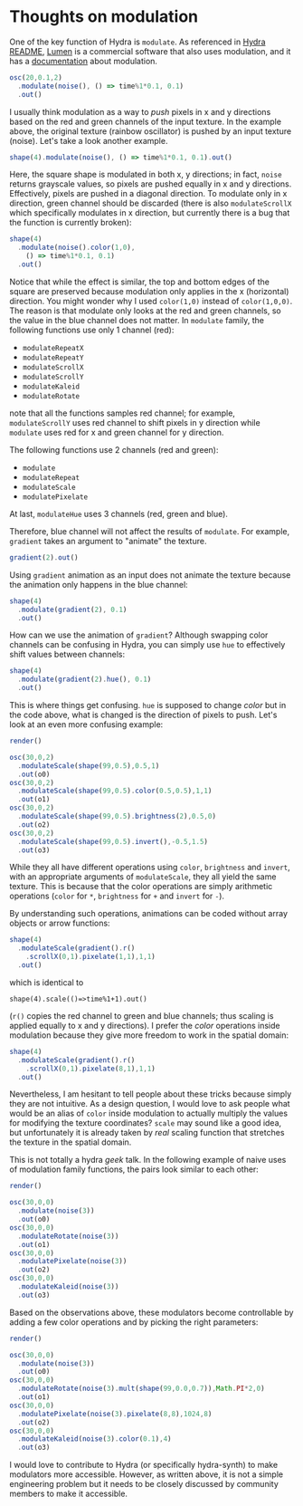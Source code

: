 Thoughts on modulation
========

One of the key function of Hydra is `modulate`. As referenced in [Hydra README](https://github.com/ojack/hydra), [Lumen](https://lumen-app.com/) is a commercial software that also uses modulation, and it has a [documentation](https://lumen-app.com/guide/modulation/) about modulation. 

```javascript
osc(20,0.1,2)
  .modulate(noise(), () => time%1*0.1, 0.1)
  .out()
```

I usually think modulation as a way to *push* pixels in x and y directions based on the red and green channels of the input texture. In the example above, the original texture (rainbow oscillator) is pushed by an input texture (noise). Let's take a look another example.

```javascript
shape(4).modulate(noise(), () => time%1*0.1, 0.1).out()
```

Here, the square shape is modulated in both x, y directions; in fact, `noise` returns grayscale values, so pixels are pushed equally in x and y directions. Effectively, pixels are pushed in a diagonal direction. To modulate only in x direction, green channel should be discarded (there is also `modulateScrollX` which specifically modulates in x direction, but currently there is a bug that the function is currently broken):

```javascript
shape(4)
  .modulate(noise().color(1,0),
    () => time%1*0.1, 0.1)
  .out()
```

Notice that while the effect is similar, the top and bottom edges of the square are preserved because modulation only applies in the x (horizontal) direction. You might wonder why I used `color(1,0)` instead of `color(1,0,0)`. The reason is that modulate only looks at the red and green channels, so the value in the blue channel does not matter. In `modulate` family, the following functions use only 1 channel (red):

* `modulateRepeatX`
* `modulateRepeatY`
* `modulateScrollX`
* `modulateScrollY`
* `modulateKaleid`
* `modulateRotate`

note that all the functions samples red channel; for example, `modulateScrollY` uses red channel to shift pixels in y direction while `modulate` uses red for x and green channel for y direction.

The following functions use 2 channels (red and green):

* `modulate`
* `modulateRepeat`
* `modulateScale`
* `modulatePixelate`

At last, `modulateHue` uses 3 channels (red, green and blue).

Therefore, blue channel will not affect the results of `modulate`. For example, `gradient` takes an argument to "animate" the texture.

```javascript
gradient(2).out()
```

Using `gradient` animation as an input does not animate the texture because the animation only happens in the blue channel:

```javascript
shape(4)
  .modulate(gradient(2), 0.1)
  .out()
```

How can we use the animation of `gradient`? Although swapping color channels can be confusing in Hydra, you can simply use `hue` to effectively shift values between channels:

```javascript
shape(4)
  .modulate(gradient(2).hue(), 0.1)
  .out()
```

This is where things get confusing. `hue` is supposed to change *color* but in the code above, what is changed is the direction of pixels to push. Let's look at an even more confusing example:

```javascript
render()

osc(30,0,2)
  .modulateScale(shape(99,0.5),0.5,1)
  .out(o0)
osc(30,0,2)
  .modulateScale(shape(99,0.5).color(0.5,0.5),1,1)
  .out(o1)
osc(30,0,2)
  .modulateScale(shape(99,0.5).brightness(2),0.5,0)
  .out(o2)
osc(30,0,2)
  .modulateScale(shape(99,0.5).invert(),-0.5,1.5)
  .out(o3)
```

While they all have different operations using `color`, `brightness` and `invert`, with an appropriate arguments of `modulateScale`, they all yield the same texture. This is because that the color operations are simply arithmetic operations (`color` for `*`, `brightness` for `+` and `invert` for `-`). 

By understanding such operations, animations can be coded without array objects or arrow functions:

```javascript
shape(4)
  .modulateScale(gradient().r()
    .scrollX(0,1).pixelate(1,1),1,1)
  .out()
```

which is identical to

```
shape(4).scale(()=>time%1+1).out()
```

(`r()` copies the red channel to green and blue channels; thus scaling is applied equally to x and y directions). I prefer the *color* operations inside modulation because they give more freedom to work in the spatial domain:

```javascript
shape(4)
  .modulateScale(gradient().r()
    .scrollX(0,1).pixelate(8,1),1,1)
  .out()
```

Nevertheless, I am hesitant to tell people about these tricks because simply they are not intuitive. As a design question, I would love to ask people what would be an alias of `color` inside modulation to actually multiply the values for modifying the texture coordinates? `scale` may sound like a good idea, but unfortunately it is already taken by *real* scaling function that stretches the texture in the spatial domain.

This is not totally a hydra *geek* talk. In the following example of naive uses of modulation family functions, the pairs look similar to each other:

```javascript
render()

osc(30,0,0)
  .modulate(noise(3))
  .out(o0)
osc(30,0,0)
  .modulateRotate(noise(3))
  .out(o1)
osc(30,0,0)
  .modulatePixelate(noise(3))
  .out(o2)
osc(30,0,0)
  .modulateKaleid(noise(3))
  .out(o3)
```

Based on the observations above, these modulators become controllable by adding a few color operations and by picking the right parameters:

```javascript
render()

osc(30,0,0)
  .modulate(noise(3))
  .out(o0)
osc(30,0,0)
  .modulateRotate(noise(3).mult(shape(99,0.0,0.7)),Math.PI*2,0)
  .out(o1)
osc(30,0,0)
  .modulatePixelate(noise(3).pixelate(8,8),1024,8)
  .out(o2)
osc(30,0,0)
  .modulateKaleid(noise(3).color(0.1),4)
  .out(o3)
```

I would love to contribute to Hydra (or specifically hydra-synth) to make modulators more accessible. However, as written above, it is not a simple engineering problem but it needs to be closely discussed by community members to make it accessible.
